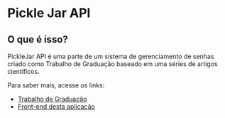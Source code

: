 # Pickle Jar API

## O que é isso?
PickleJar API é uma parte de um sistema de gerenciamento de senhas criado como Trabalho de Graduação baseado em uma séries de artigos cientificos.

Para saber mais, acesse os links:
- [Trabalho de Graduação](https://github.com/FabioRomeiro/TG)
- [Front-end desta aplicação](https://github.com/FabioRomeiro/PickleJar)